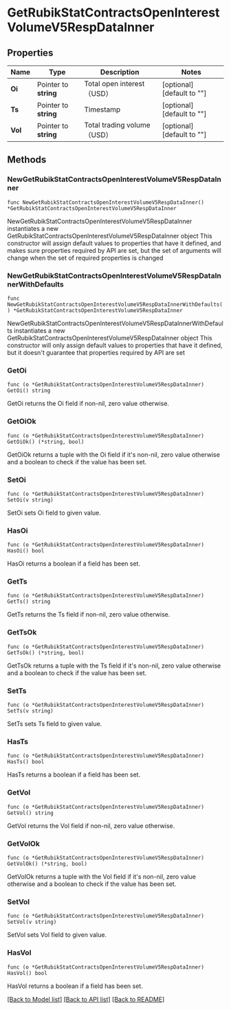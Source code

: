 # GetRubikStatContractsOpenInterestVolumeV5RespDataInner

## Properties

Name | Type | Description | Notes
------------ | ------------- | ------------- | -------------
**Oi** | Pointer to **string** | Total open interest（USD） | [optional] [default to ""]
**Ts** | Pointer to **string** | Timestamp | [optional] [default to ""]
**Vol** | Pointer to **string** | Total trading volume（USD） | [optional] [default to ""]

## Methods

### NewGetRubikStatContractsOpenInterestVolumeV5RespDataInner

`func NewGetRubikStatContractsOpenInterestVolumeV5RespDataInner() *GetRubikStatContractsOpenInterestVolumeV5RespDataInner`

NewGetRubikStatContractsOpenInterestVolumeV5RespDataInner instantiates a new GetRubikStatContractsOpenInterestVolumeV5RespDataInner object
This constructor will assign default values to properties that have it defined,
and makes sure properties required by API are set, but the set of arguments
will change when the set of required properties is changed

### NewGetRubikStatContractsOpenInterestVolumeV5RespDataInnerWithDefaults

`func NewGetRubikStatContractsOpenInterestVolumeV5RespDataInnerWithDefaults() *GetRubikStatContractsOpenInterestVolumeV5RespDataInner`

NewGetRubikStatContractsOpenInterestVolumeV5RespDataInnerWithDefaults instantiates a new GetRubikStatContractsOpenInterestVolumeV5RespDataInner object
This constructor will only assign default values to properties that have it defined,
but it doesn't guarantee that properties required by API are set

### GetOi

`func (o *GetRubikStatContractsOpenInterestVolumeV5RespDataInner) GetOi() string`

GetOi returns the Oi field if non-nil, zero value otherwise.

### GetOiOk

`func (o *GetRubikStatContractsOpenInterestVolumeV5RespDataInner) GetOiOk() (*string, bool)`

GetOiOk returns a tuple with the Oi field if it's non-nil, zero value otherwise
and a boolean to check if the value has been set.

### SetOi

`func (o *GetRubikStatContractsOpenInterestVolumeV5RespDataInner) SetOi(v string)`

SetOi sets Oi field to given value.

### HasOi

`func (o *GetRubikStatContractsOpenInterestVolumeV5RespDataInner) HasOi() bool`

HasOi returns a boolean if a field has been set.

### GetTs

`func (o *GetRubikStatContractsOpenInterestVolumeV5RespDataInner) GetTs() string`

GetTs returns the Ts field if non-nil, zero value otherwise.

### GetTsOk

`func (o *GetRubikStatContractsOpenInterestVolumeV5RespDataInner) GetTsOk() (*string, bool)`

GetTsOk returns a tuple with the Ts field if it's non-nil, zero value otherwise
and a boolean to check if the value has been set.

### SetTs

`func (o *GetRubikStatContractsOpenInterestVolumeV5RespDataInner) SetTs(v string)`

SetTs sets Ts field to given value.

### HasTs

`func (o *GetRubikStatContractsOpenInterestVolumeV5RespDataInner) HasTs() bool`

HasTs returns a boolean if a field has been set.

### GetVol

`func (o *GetRubikStatContractsOpenInterestVolumeV5RespDataInner) GetVol() string`

GetVol returns the Vol field if non-nil, zero value otherwise.

### GetVolOk

`func (o *GetRubikStatContractsOpenInterestVolumeV5RespDataInner) GetVolOk() (*string, bool)`

GetVolOk returns a tuple with the Vol field if it's non-nil, zero value otherwise
and a boolean to check if the value has been set.

### SetVol

`func (o *GetRubikStatContractsOpenInterestVolumeV5RespDataInner) SetVol(v string)`

SetVol sets Vol field to given value.

### HasVol

`func (o *GetRubikStatContractsOpenInterestVolumeV5RespDataInner) HasVol() bool`

HasVol returns a boolean if a field has been set.


[[Back to Model list]](../README.md#documentation-for-models) [[Back to API list]](../README.md#documentation-for-api-endpoints) [[Back to README]](../README.md)


